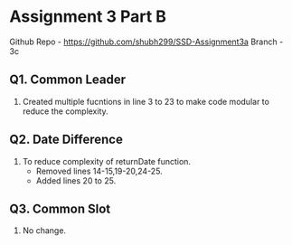 # Assignment 3 Part B
Github Repo - https://github.com/shubh299/SSD-Assignment3a
Branch - 3c

## Q1. Common Leader
1. Created multiple fucntions in line 3 to 23 to make code modular to reduce the complexity.

## Q2. Date Difference
1. To reduce complexity of returnDate function.
    * Removed lines 14-15,19-20,24-25. 
    * Added lines 20 to 25.

## Q3. Common Slot
1. No change.